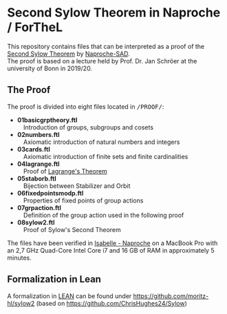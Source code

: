 # Second Sylow Theorem in Naproche / ForTheL

This repository contains files that can be interpreted as a proof of the [Second Sylow Theorem](https://en.wikipedia.org/wiki/Sylow_theorems) by [Naproche-SAD](https://github.com/Naproche/Naproche-SAD).  
The proof is based on a lecture held by Prof. Dr. Jan Schröer at the university of Bonn in 2019/20.


## The Proof

The proof is divided into eight files located in <tt>/PROOF/</tt>:

- **01basicgrptheory.ftl**  
&ensp;&ensp;Introduction of groups, subgroups and cosets
- **02numbers.ftl**  
&ensp;&ensp;Axiomatic introduction of natural numbers and integers
- **03cards.ftl**  
&ensp;&ensp;Axiomatic introduction of finite sets and finite cardinalities
- **04lagrange.ftl**  
&ensp;&ensp;Proof of [Lagrange's Theorem](https://en.wikipedia.org/wiki/Lagrange%27s_theorem_(group_theory))
- **05staborb.ftl**  
&ensp;&ensp;Bijection between Stabilizer and Orbit
- **06fixedpointsmodp.ftl**  
&ensp;&ensp;Properties of fixed points of group actions
- **07grpaction.ftl**  
&ensp;&ensp;Definition of the group action used in the following proof
- **08sylow2.ftl**  
&ensp;&ensp;Proof of Sylow's Second Theorem

The files have been verified in [Isabelle - Naproche](https://sketis.net/2019/isabelle-naproche-for-automatic-proof-checking-of-ordinary-mathematical-texts) on a MacBook Pro with an 2,7 GHz Quad-Core Intel Core i7 and 16 GB of RAM in approximately 5 minutes.

## Formalization in Lean

A formalization in [LEAN](https://leanprover.github.io) can be found under https://github.com/moritz-hl/sylow2 (based on https://github.com/ChrisHughes24/Sylow)
